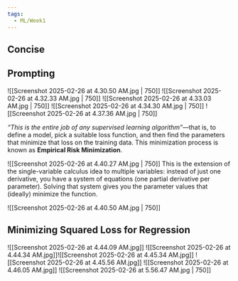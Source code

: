 ```yaml
---
tags:
  - ML/Week1
---
```


## Concise


## Prompting
![[Screenshot 2025-02-26 at 4.30.50 AM.jpg | 750]]
![[Screenshot 2025-02-26 at 4.32.33 AM.jpg | 750]]
![[Screenshot 2025-02-26 at 4.33.03 AM.jpg | 750]]
![[Screenshot 2025-02-26 at 4.34.30 AM.jpg | 750]]
![[Screenshot 2025-02-26 at 4.37.36 AM.jpg | 750]]

_“This is the entire job of any supervised learning algorithm”_—that is, to define a model, pick a suitable loss function, and then find the parameters that minimize that loss on the training data. This minimization process is known as **Empirical Risk Minimization**.

![[Screenshot 2025-02-26 at 4.40.27 AM.jpg | 750]]
This is the extension of the single-variable calculus idea to multiple variables: instead of just one derivative, you have a system of equations (one partial derivative per parameter). Solving that system gives you the parameter values that (ideally) minimize the function.

![[Screenshot 2025-02-26 at 4.40.50 AM.jpg | 750]]

## Minimizing Squared Loss for Regression

![[Screenshot 2025-02-26 at 4.44.09 AM.jpg]]
![[Screenshot 2025-02-26 at 4.44.34 AM.jpg]]![[Screenshot 2025-02-26 at 4.45.34 AM.jpg]]
![[Screenshot 2025-02-26 at 4.45.56 AM.jpg]]
![[Screenshot 2025-02-26 at 4.46.05 AM.jpg]]
![[Screenshot 2025-02-26 at 5.56.47 AM.jpg | 750]]

